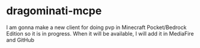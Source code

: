 # dragominati-mcpe
I am gonna make a new client for doing pvp in Minecraft Pocket/Bedrock Edition so it is in progress. When it will be available, I will add it in MediaFire and GitHub

